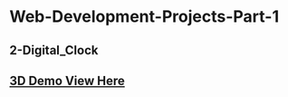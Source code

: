 # Web-Development-Projects-Part-1

## 2-Digital_Clock

## [3D Demo View Here](https://ashutosh-pmishra.github.io/Web-Development-Projects-Part-1/2-Digital_Clock/index.html/)
